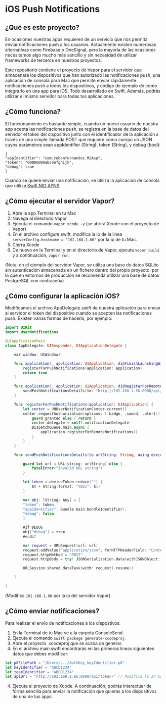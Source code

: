 #  iOS Push Notifications

## ¿Qué es este proyecto?

En ocasiones nuestras apps requieren de un servicio que nos permita enviar notificaciones push a los usuarios. Actualmente existen numerosas alternativas como Firebase o OneSignal, pero la mayoría de las ocasiones necesitamos algo mucho más sencillo y sin necesidad de utilizar frameworks de terceros en nuestros proyectos.

Este repositorio contiene el proyecto de Vapor para el servidor que almacenará los dispositivos que han autorizado las notificaciones push, una aplicación de consola para Mac que permite enviar rápidamente notificaciones push a todos los dispositivos, y código de ejemplo de como integrarlo en una app para iOS. Todo desarrollado en Swift. Además, podrás utilizar el mismo servidor para todas tus aplicaciones.

## ¿Cómo funciona?

El funcionamiento es bastante simple, cuando un nuevo usuario de nuestra app acepta las notificaciones push, se registra en la base de datos del servidor el token del dispositivo junto con el identificador de la aplicación a través de una simple llamada POST que requiere como cuerpo un JSON cuyos parámetros sean appIdentifier (String), token (String), y debug (bool):

```
{
"appIdentifier": "com.rubenfernandez.MiApp",
"token": "00000000abcdefghijk",
"debug": true
}
```

Cuando se quiere enviar una notificación, se utiliza la aplicación de consola que utiliza [Swift NIO APNS](https://github.com/kylebrowning/swift-nio-apns/)

## ¿Cómo ejecutar el servidor Vapor?

1. Abre la app Terminal en tu Mac
2. Navega al directorio Vapor
3. Ejecuta el comando `vapor xcode -y` (se abrirá Xcode con el proyecto de Vapor)
4. En el archivo configure.swift, modifica la ip de la linea `serverConfig.hostname = "192.168.1.66"` por la ip de tu Mac.
5. Cierra Xcode
6. De nuevo en la Terminal y en el directorio de Vapor, ejecuta `vapor build` y a continuación, `vapor run`.

(Nota: en el ejemplo del servidor Vapor, se utiliza una base de datos SQLite sin autenticación almacenada en un fichero dentro del propio proyecto, por lo que en entornos de producción se recomienda utilizar una base de datos PostgreSQL con contraseña)

## ¿Cómo configurar la aplicación iOS?

Modificamos el archivo AppDelegate.swift de nuestra aplicación para enviar al servidor el token del dispositivo cuando se acepten las notificaciones push. Existen varias formas de hacerlo, por ejemplo:

```swift
import UIKit
import UserNotifications

@UIApplicationMain
class AppDelegate: UIResponder, UIApplicationDelegate {

    var window: UIWindow?

    func application(_ application: UIApplication, didFinishLaunchingWithOptions launchOptions: [UIApplication.LaunchOptionsKey: Any]?) -> Bool {
        registerForPushNotifications(application: application)
        return true
    }

    func application(_ application: UIApplication, didRegisterForRemoteNotificationsWithDeviceToken deviceToken: Data) {
        sendPushNotificationsDetails(to: "http://192.168.1.66:8080/api/token", using: deviceToken)
    }

    func registerForPushNotifications(application: UIApplication) {
        let center = UNUserNotificationCenter.current()
        center.requestAuthorization(options: [.badge, .sound, .alert]) { [weak self] granted, _ in
            guard granted else { return }
            center.delegate = self?.notificationDelegate
            DispatchQueue.main.async {
                application.registerForRemoteNotifications()
            }
        }
    }

    func sendPushNotificationsDetails(to urlString: String, using deviceToken: Data) {

        guard let url = URL(string: urlString) else {
            fatalError("Invalid URL string")
        }

        let token = deviceToken.reduce("") {
            $0 + String(format: "%02x", $1)
        }

        var obj: [String: Any] = [
        "token": token,
        "appIdentifier": Bundle.main.bundleIdentifier!,
        "debug": false
        ]

        #if DEBUG
        obj["debug"] = true
        #endif

        var request = URLRequest(url: url)
        request.addValue("application/json", forHTTPHeaderField: "Content-Type")
        request.httpMethod = "POST"
        request.httpBody = try! JSONSerialization.data(withJSONObject: obj)

        URLSession.shared.dataTask(with: request).resume()

    }

}
```
(Modifica `192.168.1.66` por la ip del servidor Vapor)

## ¿Cómo enviar notificaciones?

Para realizar el envío de notificaciones a los dispostivos:

1. En la Terminal de tu Mac ve a la carpeta ConsoleSend.
2. Ejecuta el comando `swift package generate-xcodeproj`.
3. Abre el proyecto .xcodeproj que se acaba de generar.
3. En el archivo main.swift encontrarás en las primeras líneas siguientes datos que debes modificar: 
```swift
let p8FilePath = "/Users/.../AuthKey_keyIdentifier.p8"
let keyIdentifier = "ABCD1234"
let teamIdentifier = "ABCD1234"
let apiUrl = "http://192.168.1.66:8080/api/token/" // Modifica la IP por la del servidor Vapor
```
4. Ejecuta el proyecto de Xcode. A continuación, podrás interactuar de forma sencilla para enviar la notificación que quieras a los dispositivos de una de tus apps.
